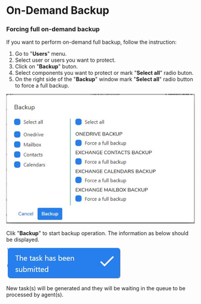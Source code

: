 # On-Demand Backup

### Forcing full on-demand backup

If you want to perform on-demand full backup, follow the instruction:

1. Go to "**Users**" menu.
2. Select user or users you want to protect.
3. Click on "**Backup**" buton.
4. Select components you want to protect or mark "**Select all**" radio buton.
5. On the right side of the "**Backup**" window mark "**Select all**" radio button to force a full backup.  

![](../../.gitbook/assets/kodo-cloud-administration-backup03.jpg)

Clik "**Backup**" to start  backup operation. The information as below should be displayed. 

![](../../.gitbook/assets/kodo-cloud-administration-backup04.jpg)

New task\(s\) will be generated and they will be waiting in the queue to be processed by agent\(s\).

